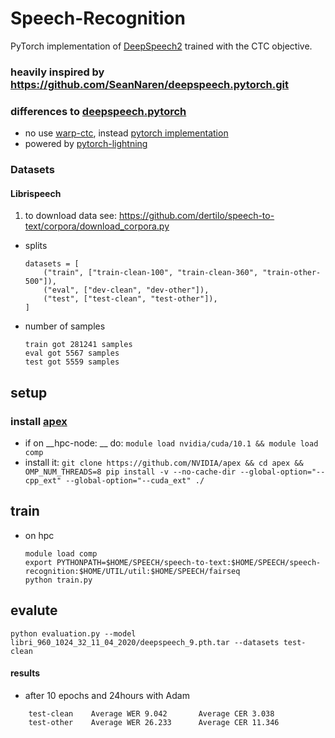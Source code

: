 # Speech-Recognition
PyTorch implementation of [DeepSpeech2](http://arxiv.org/pdf/1512.02595v1.pdf) trained with the CTC objective.
### heavily inspired by https://github.com/SeanNaren/deepspeech.pytorch.git
### differences to [deepspeech.pytorch](https://github.com/SeanNaren/deepspeech.pytorch.git)
* no use [warp-ctc](https://github.com/SeanNaren/warp-ctc.git), instead [pytorch implementation](https://pytorch.org/docs/master/generated/torch.nn.CTCLoss.html)
* powered by [pytorch-lightning](https://github.com/PyTorchLightning/pytorch-lightning)

### Datasets
#### Librispeech
1. to download data see: https://github.com/dertilo/speech-to-text/corpora/download_corpora.py
* splits
    ```
    datasets = [
        ("train", ["train-clean-100", "train-clean-360", "train-other-500"]),
        ("eval", ["dev-clean", "dev-other"]),
        ("test", ["test-clean", "test-other"]),
    ]
    ```
* number of samples
    ```
    train got 281241 samples
    eval got 5567 samples
    test got 5559 samples
    ```
## setup
### install [apex](https://github.com/NVIDIA/apex)
* if on __hpc-node: __ do: `module load nvidia/cuda/10.1 && module load comp`
* install it: `git clone https://github.com/NVIDIA/apex && cd apex && OMP_NUM_THREADS=8 pip install -v --no-cache-dir --global-option="--cpp_ext" --global-option="--cuda_ext" ./`

## train
* on hpc
    ```shell script
    module load comp
    export PYTHONPATH=$HOME/SPEECH/speech-to-text:$HOME/SPEECH/speech-recognition:$HOME/UTIL/util:$HOME/SPEECH/fairseq
    python train.py
    ```
## evalute
```shell script
python evaluation.py --model libri_960_1024_32_11_04_2020/deepspeech_9.pth.tar --datasets test-clean
```
#### results
* after 10 epochs and 24hours with Adam
```shell script
    test-clean    Average WER 9.042       Average CER 3.038
    test-other    Average WER 26.233      Average CER 11.346
```
